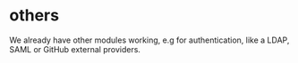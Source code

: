 # others

We already have other modules working, e.g for authentication, like a LDAP, SAML or GitHub external providers.